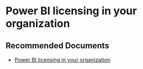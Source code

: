   <properties
	pageTitle="signing up for power bi (free) with a new office 365 trial"
	description="signing up for power bi (free) with a new office 365 trial"
	service="microsoft.PowerBIDedicated"
	resource="capacities"
	authors="pjfreitas"
	ms.author="pfreitas"	
	displayOrder="1030"
	selfHelpType="generic"
	supportTopicIds="32628157"
	productPesIds="16334"
	cloudEnvironments="public, MoonCake, fairfax, usnat, ussec" 
	articleId="9d3e58db-635a-5409-6516-de9f702c3666"
	ownershipId="PowerBI_PowerBI"
/>

# Power BI licensing in your organization

## **Recommended Documents**

* [Power BI licensing in your organization](https://docs.microsoft.com/power-bi/service-admin-service-free-in-your-organization#getting-free-licenses-via-add-subscription-within-office-365)
